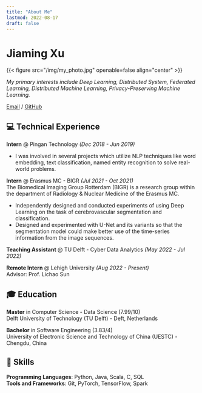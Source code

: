 ```yaml
---
title: "About Me"
lastmod: 2022-08-17
draft: false
---
```


# Jiaming Xu

{{< figure src="/img/my_photo.jpg" openable=false align="center" >}}

_My primary interests include Deep Learning, Distributed System, Federated Learning, Distributed Machine Learning, Privacy-Preserving Machine Learning._ <br>

[Email](mailto:xujiaming0909@163.com) / [GitHub](https://github.com/xjmxmt)

## 💻 Technical Experience

**Intern** @ Pingan Technology _(Dec 2018 - Jun 2019)_<br>

* I was involved in several projects which utilize NLP techniques like word embedding, text classification, named entity recognition to solve real-world problems.

**Intern** @ Erasmus MC - BIGR _(Jul 2021 - Oct 2021)_\
The Biomedical Imaging Group Rotterdam (BIGR) is a research group within the department of Radiology & Nuclear Medicine of the Erasmus MC.

* Independently designed and conducted experiments of using Deep Learning on the task of cerebrovascular segmentation and classification.
* Designed and experimented with U-Net and its variants so that the segmentation model could make better use of the time-series information from the image sequences.


**Teaching Assistant** @ TU Delft - Cyber Data Analytics _(May 2022 - Jul 2022)_

**Remote Intern** @ Lehigh University _(Aug 2022 - Present)_\
Advisor: Prof. Lichao Sun

## 🎓 Education

**Master** in Computer Science - Data Science (7.99/10)\
Delft University of Technology (TU Delft) - Deft, Netherlands

**Bachelor** in Software Engineering (3.83/4)\
University of Electronic Science and Technology of China (UESTC) - Chengdu, China

## 📒 Skills

**Programming Languages**: Python, Java, Scala, C, SQL\
**Tools and Frameworks**: Git, PyTorch, TensorFlow, Spark